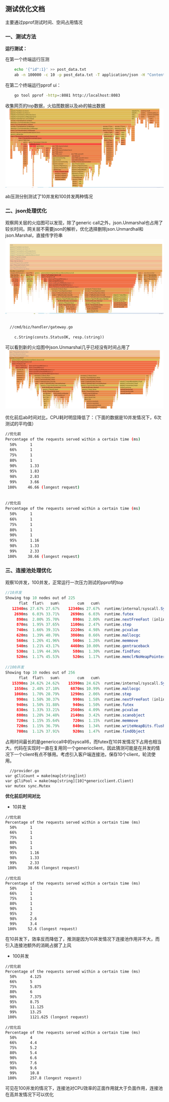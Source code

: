 ## 测试优化文档

主要通过pprof测试时间、空间占用情况

### 一、测试方法

**运行测试：**  

在第一个终端运行压测
```bash
    echo '{"id":1}' >> post_data.txt
    ab -n 100000 -c 10 -p post_data.txt -T application/json -H "Content-Type: application/json" http://localhost:8888/api/kitex.demo/Query
```
在第二个终端运行pprof ui：
```bash 
    go tool pprof -http=:8081 http://localhost:8083
```
收集网页的top数据，火焰图数据以及ab的输出数据
![Alt text](dbimage.png)

ab压测分别测试了10并发和100并发两种情况

### 二、json处理优化
观察网关层的火焰图可以发现，除了generic call之外，json.Unmarshal也占用了较长时间。网关层不需要json的解析，优化选择删除json.Unmardhal和json.Marshal，直接传字符串
![Alt text](<屏幕截图 2023-07-28 133519.png>)

```golang

  //cmd/biz/handler/gateway.go
  
	c.String(consts.StatusOK, resp.(string))

```

可以看到新的火焰图中json.Unmarshal几乎已经没有时间占用了
![Alt text](<屏幕截图 2023-07-28 121815.png>)

优化前后ab时间对比，CPU耗时明显降低了：（下面的数据是10并发情况下，6次测试的平均值）
```bash
//优化前
Percentage of the requests served within a certain time (ms)
  50%      1
  66%      1
  75%      1
  80%      1
  90%      1.33
  95%      1.83
  98%      2.83
  99%      3.66
 100%     46.66 (longest request)


//优化后
Percentage of the requests served within a certain time (ms)
  50%      1
  66%      1
  75%      1
  80%      1
  90%      1  
  95%      1.16
  98%      1.33
  99%      2.33
 100%     38.66 (longest request)
```


### 三、连接池处理优化
观察10并发，100并发，正常运行一次压力测试的pprof的top
```java
//10并发
Showing top 10 nodes out of 225
      flat  flat%   sum%        cum   cum%
   12340ms 27.67% 27.67%    12340ms 27.67%  runtime/internal/syscall.Syscall6
    2690ms  6.03% 33.71%     2690ms  6.03%  runtime.futex
     890ms  2.00% 35.70%      890ms  2.00%  runtime.nextFreeFast (inline)
     870ms  1.95% 37.65%     1100ms  2.47%  runtime.step
     740ms  1.66% 39.31%     2220ms  4.98%  runtime.pcvalue
     620ms  1.39% 40.70%     3860ms  8.66%  runtime.mallocgc
     560ms  1.26% 41.96%      560ms  1.26%  runtime.memmove
     540ms  1.21% 43.17%     4460ms 10.00%  runtime.gentraceback
     530ms  1.19% 44.36%      580ms  1.30%  runtime.findfunc
     520ms  1.17% 45.53%      520ms  1.17%  runtime.memclrNoHeapPointers

//100并发
Showing top 10 nodes out of 256
      flat  flat%   sum%        cum   cum%
   15390ms 24.62% 24.62%    15390ms 24.62%  runtime/internal/syscall.Syscall6
    1550ms  2.48% 27.10%     6870ms 10.99%  runtime.mallocgc
    1060ms  1.70% 28.79%     1290ms  2.06%  runtime.step
     990ms  1.58% 30.37%      990ms  1.58%  runtime.nextFreeFast (inline)
     940ms  1.50% 31.88%      940ms  1.50%  runtime.futex
     830ms  1.33% 33.21%     2560ms  4.09%  runtime.pcvalue
     800ms  1.28% 34.48%     2140ms  3.42%  runtime.scanobject
     720ms  1.15% 35.64%      720ms  1.15%  runtime.memmove
     720ms  1.15% 36.79%      840ms  1.34%  runtime.writeHeapBits.flush
     700ms  1.12% 37.91%      920ms  1.47%  runtime.findObject
```
占用时间最长的是genericcall中的syscall6，而futex在10并发情况下占用也相当大。代码在实现时一直在复用同一个genericclient，因此猜测可能是在并发的情况下一个client有点不够用。考虑引入客户端连接池，保存10个client，轮流使用。

```golang
  //provider.go
var gCliCount = make(map[string]int)
var gCliPool = make(map[string][10]*genericclient.Client)
var mutex sync.Mutex
```

**优化前后时间对比**
- 10并发

```
//优化前
Percentage of the requests served within a certain time (ms)
  50%      1
  66%      1
  75%      1
  80%      1
  90%      1  
  95%      1.16
  98%      1.33
  99%      2.33
 100%     38.66 (longest request)

//优化后
Percentage of the requests served within a certain time (ms)
  50%      1
  66%      1
  75%      1
  80%      1
  90%      1
  95%      2
  98%      2.6
  99%      3.4
 100%     52.6 (longest request)

```
在10并发下，效率反而降低了，推测是因为10并发情况下连接池作用并不大，而引入连接池额外的消耗占据了上风

- 100并发
```
//优化前
Percentage of the requests served within a certain time (ms)
  50%      4.125
  66%      5
  75%      5.875
  80%      6
  90%      7.375 
  95%      8.75
  98%      11.125
  99%      13.25
 100%      1121.625 (longest request)

//优化后
Percentage of the requests served within a certain time (ms)
  50%      4
  66%      4.4
  75%      5.2
  80%      5.4
  90%      6.6
  95%      7.6
  98%      9.6
  99%      10.8
 100%      257.8 (longest request)

```

可见在100并发的情况下，连接池对CPU效率的正面作用就大于负面作用，连接池在高并发情况下可以优化
